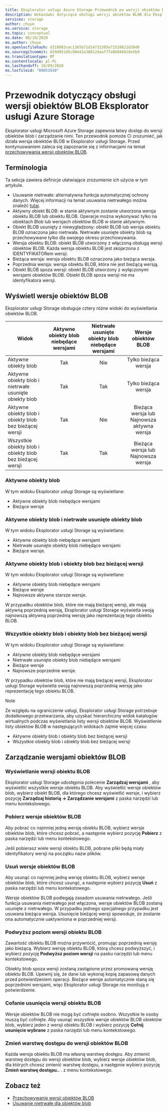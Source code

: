 ```yaml
---
title: Eksplorator usługi Azure Storage Przewodnik po wersji obiektów BLOB | Microsoft Docs
description: Wskazówki dotyczące obsługi wersji obiektów BLOB dla Eksplorator usługi Azure Storage
services: storage
author: chuye
ms.service: storage
ms.topic: conceptual
ms.date: 08/19/2020
ms.author: chuye
ms.openlocfilehash: d318983cec1365b71d14731395e71528621659d6
ms.sourcegitcommit: 829d951d5c90442a38012daaf77e86046018e5b9
ms.translationtype: MT
ms.contentlocale: pl-PL
ms.lasthandoff: 10/09/2020
ms.locfileid: "89051930"
---
```

# <a name="azure-storage-explorer-blob-versioning-guide"></a>Przewodnik dotyczący obsługi wersji obiektów BLOB Eksplorator usługi Azure Storage

Eksplorator usługi Microsoft Azure Storage zapewnia łatwy dostęp do wersji obiektów blob i zarządzanie nimi. Ten przewodnik pomoże Ci zrozumieć, jak działa wersja obiektów BLOB w Eksplorator usługi Storage. Przed kontynuowaniem zaleca się zapoznanie się z informacjami na temat [przechowywania wersji obiektów BLOB](https://docs.microsoft.com/azure/storage/blobs/versioning-overview).

## <a name="terminology"></a>Terminologia

Ta sekcja zawiera definicje ułatwiające zrozumienie ich użycia w tym artykule.

- Usuwanie nietrwałe: alternatywna funkcja automatycznej ochrony danych. Więcej informacji na temat usuwania nietrwałego można znaleźć [tutaj](https://docs.microsoft.com/azure/storage/blobs/soft-delete-blob-overview).
- Aktywny obiekt BLOB: w stanie aktywnym zostanie utworzona wersja obiektu BLOB lub obiektu BLOB. Operacje można wykonywać tylko na obiektach Blob lub wersjach obiektów BLOB w stanie aktywnym.
- Obiekt BLOB usunięty z niewygładzony: obiekt BLOB lub wersja obiektu BLOB oznaczona jako nietrwała. Nietrwałe usunięte obiekty blob są przechowywane tylko dla swojego okresu przechowywania.
- Wersja obiektu BLOB: obiekt BLOB utworzony z włączoną obsługą wersji obiektów BLOB. Każda wersja obiektu BLOB jest skojarzona z IDENTYFIKATORem wersji.
- Bieżąca wersja: wersja obiektu BLOB oznaczona jako bieżąca wersja.
- Poprzednia wersja: wersja obiektu BLOB, która nie jest bieżącą wersją.
- Obiekt BLOB spoza wersji: obiekt BLOB utworzony z wyłączonymi wersjami obiektów BLOB. Obiekt BLOB spoza wersji nie ma identyfikatora wersji.

## <a name="view-blob-versions"></a>Wyświetl wersje obiektów BLOB

Eksplorator usługi Storage obsługuje cztery różne widoki do wyświetlania obiektów BLOB.

| Widok | Aktywne obiekty blob niebędące wersjami | Nietrwałe usunięte obiekty blob niebędące wersjami | Wersje obiektów BLOB |
| ---- | :----------: | :-----------: | :------------------: |
| Aktywne obiekty blob | Tak | Nie | Tylko bieżąca wersja |
| Aktywne obiekty blob i nietrwałe usunięte obiekty blob | Tak | Tak | Tylko bieżąca wersja |
| Aktywne obiekty blob i obiekty blob bez bieżącej wersji | Tak | Nie | Bieżąca wersja lub Najnowsza aktywna wersja |
| Wszystkie obiekty blob i obiekty blob bez bieżącej wersji | Tak | Tak | Bieżąca wersja lub Najnowsza wersja |

### <a name="active-blobs"></a>Aktywne obiekty blob

W tym widoku Eksplorator usługi Storage są wyświetlane:

- Aktywne obiekty blob niebędące wersjami
- Bieżące wersje

### <a name="active-blobs-and-soft-deleted-blobs"></a>Aktywne obiekty blob i nietrwałe usunięte obiekty blob

W tym widoku Eksplorator usługi Storage są wyświetlane:

- Aktywne obiekty blob niebędące wersjami
- Nietrwałe usunięte obiekty blob niebędące wersjami
- Bieżące wersje.

### <a name="active-blobs-and-blobs-without-current-version"></a>Aktywne obiekty blob i obiekty blob bez bieżącej wersji

W tym widoku Eksplorator usługi Storage są wyświetlane:

- Aktywne obiekty blob niebędące wersjami
- Bieżące wersje
- Najnowsze aktywne starsze wersje. 

W przypadku obiektów blob, które nie mają bieżącej wersji, ale mają aktywną poprzednią wersję, Eksplorator usługi Storage wyświetla swoją najnowszą aktywną poprzednią wersję jako reprezentację tego obiektu BLOB.

### <a name="all-blobs-and-blobs-without-current-version"></a>Wszystkie obiekty blob i obiekty blob bez bieżącej wersji

W tym widoku Eksplorator usługi Storage są wyświetlane:

- Aktywne obiekty blob niebędące wersjami
- Nietrwałe usunięte obiekty blob niebędące wersjami
- Bieżące wersje
- Najnowsze poprzednie wersje. 

W przypadku obiektów blob, które nie mają bieżącej wersji, Eksplorator usługi Storage wyświetla swoją najnowszą poprzednią wersję jako reprezentację tego obiektu BLOB.

> [!Note]
> Ze względu na ograniczenie usługi, Eksplorator usługi Storage potrzebuje dodatkowego przetwarzania, aby uzyskać hierarchiczny widok katalogów wirtualnych podczas wyświetlania listy wersji obiektów BLOB. Wyświetlenie listy obiektów BLOB w następujących widokach zajmie więcej czasu:
> 
> - Aktywne obiekty blob i obiekty blob bez bieżącej wersji
> - Wszystkie obiekty blob i obiekty blob bez bieżącej wersji

## <a name="manage-blob-versions"></a>Zarządzanie wersjami obiektów BLOB

### <a name="view-versions-of-a-blob"></a>Wyświetlanie wersji obiektu BLOB

Eksplorator usługi Storage udostępnia polecenie **Zarządzaj wersjami** , aby wyświetlić wszystkie wersje obiektu BLOB. Aby wyświetlić wersje obiektów blob, wybierz obiekt BLOB, dla którego chcesz wyświetlić wersje, i wybierz pozycję **Zarządzaj historią &rarr; Zarządzanie wersjami** z paska narzędzi lub menu kontekstowego.

### <a name="download-blob-versions"></a>Pobierz wersje obiektów BLOB

Aby pobrać co najmniej jedną wersję obiektu BLOB, wybierz wersje obiektów blob, które chcesz pobrać, a następnie wybierz pozycję **Pobierz** z paska narzędzi lub menu kontekstowego.

Jeśli pobierasz wiele wersji obiektu BLOB, pobrane pliki będą miały identyfikatory wersji na początku nazw plików.

### <a name="delete-blob-versions"></a>Usuń wersje obiektów BLOB

Aby usunąć co najmniej jedną wersję obiektu BLOB, wybierz wersje obiektów blob, które chcesz usunąć, a następnie wybierz pozycję **Usuń** z paska narzędzi lub menu kontekstowego.

Wersje obiektów BLOB podlegają zasadom usuwania nietrwałego. Jeśli funkcja usuwania nietrwałego jest włączona, wersje obiektów BLOB zostaną usunięte z nietrwałego. W przypadku jednego specjalnego przypadku jest usuwana bieżąca wersja. Usunięcie bieżącej wersji spowoduje, że zostanie ona automatycznie uaktywniona w poprzedniej wersji.

### <a name="promote-blob-version"></a>Podwyższ poziom wersji obiektu BLOB

Zawartość obiektu BLOB można przywrócić, promując poprzednią wersję jako bieżącą. Wybierz wersję obiektu BLOB, którą chcesz podwyższyć, i wybierz pozycję **Podwyższ poziom wersji** na pasku narzędzi lub menu kontekstowego.

Obiekty blob spoza wersji zostaną zastąpione przez promowaną wersję obiektu BLOB. Upewnij się, że dane lub wykonaj kopię zapasową danych przed potwierdzeniem operacji. Bieżące wersje automatycznie staną się poprzednimi wersjami, więc Eksplorator usługi Storage nie monitują o potwierdzenie.

### <a name="undelete-blob-version"></a>Cofanie usunięcia wersji obiektu BLOB

Wersje obiektów BLOB nie mogą być cofnięte osobno. Wszystkie te osoby muszą być cofnięte. Aby usunąć wszystkie wersje obiektów BLOB obiektów blob, wybierz jeden z wersji obiektu BLOB i wybierz pozycję **Cofnij usunięcie wybrane** z paska narzędzi lub menu kontekstowego.

### <a name="change-access-tier-of-blob-versions"></a>Zmień warstwę dostępu do wersji obiektów BLOB

Każda wersja obiektu BLOB ma własną warstwę dostępu. Aby zmienić warstwę dostępu do wersji obiektów blob, wybierz wersje obiektów blob, dla których chcesz zmienić warstwę dostępu, a następnie wybierz pozycję **Zmień warstwę dostępu..** . z menu kontekstowego.

## <a name="see-also"></a>Zobacz też

* [Przechowywanie wersji obiektów BLOB](https://docs.microsoft.com/azure/storage/blobs/versioning-overview)
* [Usuwanie nietrwałe dla obiektów blob](https://docs.microsoft.com/azure/storage/blobs/soft-delete-blob-overview)
